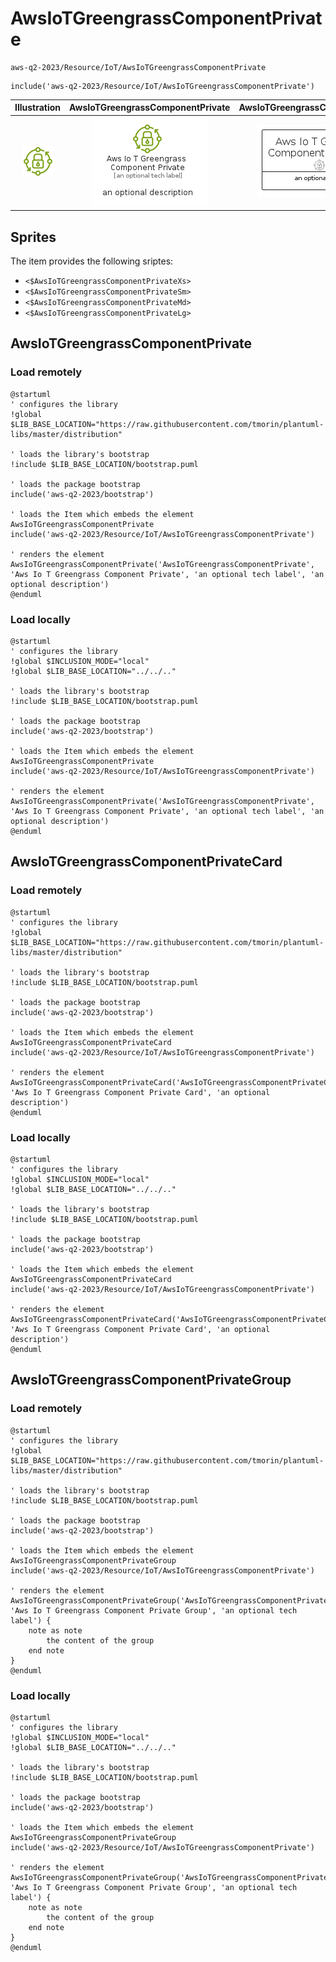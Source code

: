 # AwsIoTGreengrassComponentPrivate


```text
aws-q2-2023/Resource/IoT/AwsIoTGreengrassComponentPrivate
```

```text
include('aws-q2-2023/Resource/IoT/AwsIoTGreengrassComponentPrivate')
```



| Illustration | AwsIoTGreengrassComponentPrivate | AwsIoTGreengrassComponentPrivateCard | AwsIoTGreengrassComponentPrivateGroup |
| :---: | :---: | :---: | :---: |
| ![illustration for Illustration](../../../aws-q2-2023/Resource/IoT/AwsIoTGreengrassComponentPrivate.png) | ![illustration for AwsIoTGreengrassComponentPrivate](../../../aws-q2-2023/Resource/IoT/AwsIoTGreengrassComponentPrivate.Local.png) | ![illustration for AwsIoTGreengrassComponentPrivateCard](../../../aws-q2-2023/Resource/IoT/AwsIoTGreengrassComponentPrivateCard.Local.png) | ![illustration for AwsIoTGreengrassComponentPrivateGroup](../../../aws-q2-2023/Resource/IoT/AwsIoTGreengrassComponentPrivateGroup.Local.png) |



## Sprites
The item provides the following sriptes:

- `<$AwsIoTGreengrassComponentPrivateXs>`
- `<$AwsIoTGreengrassComponentPrivateSm>`
- `<$AwsIoTGreengrassComponentPrivateMd>`
- `<$AwsIoTGreengrassComponentPrivateLg>`





## AwsIoTGreengrassComponentPrivate

### Load remotely
```plantuml
@startuml
' configures the library
!global $LIB_BASE_LOCATION="https://raw.githubusercontent.com/tmorin/plantuml-libs/master/distribution"

' loads the library's bootstrap
!include $LIB_BASE_LOCATION/bootstrap.puml

' loads the package bootstrap
include('aws-q2-2023/bootstrap')

' loads the Item which embeds the element AwsIoTGreengrassComponentPrivate
include('aws-q2-2023/Resource/IoT/AwsIoTGreengrassComponentPrivate')

' renders the element
AwsIoTGreengrassComponentPrivate('AwsIoTGreengrassComponentPrivate', 'Aws Io T Greengrass Component Private', 'an optional tech label', 'an optional description')
@enduml
```

### Load locally
```plantuml
@startuml
' configures the library
!global $INCLUSION_MODE="local"
!global $LIB_BASE_LOCATION="../../.."

' loads the library's bootstrap
!include $LIB_BASE_LOCATION/bootstrap.puml

' loads the package bootstrap
include('aws-q2-2023/bootstrap')

' loads the Item which embeds the element AwsIoTGreengrassComponentPrivate
include('aws-q2-2023/Resource/IoT/AwsIoTGreengrassComponentPrivate')

' renders the element
AwsIoTGreengrassComponentPrivate('AwsIoTGreengrassComponentPrivate', 'Aws Io T Greengrass Component Private', 'an optional tech label', 'an optional description')
@enduml
```

## AwsIoTGreengrassComponentPrivateCard

### Load remotely
```plantuml
@startuml
' configures the library
!global $LIB_BASE_LOCATION="https://raw.githubusercontent.com/tmorin/plantuml-libs/master/distribution"

' loads the library's bootstrap
!include $LIB_BASE_LOCATION/bootstrap.puml

' loads the package bootstrap
include('aws-q2-2023/bootstrap')

' loads the Item which embeds the element AwsIoTGreengrassComponentPrivateCard
include('aws-q2-2023/Resource/IoT/AwsIoTGreengrassComponentPrivate')

' renders the element
AwsIoTGreengrassComponentPrivateCard('AwsIoTGreengrassComponentPrivateCard', 'Aws Io T Greengrass Component Private Card', 'an optional description')
@enduml
```

### Load locally
```plantuml
@startuml
' configures the library
!global $INCLUSION_MODE="local"
!global $LIB_BASE_LOCATION="../../.."

' loads the library's bootstrap
!include $LIB_BASE_LOCATION/bootstrap.puml

' loads the package bootstrap
include('aws-q2-2023/bootstrap')

' loads the Item which embeds the element AwsIoTGreengrassComponentPrivateCard
include('aws-q2-2023/Resource/IoT/AwsIoTGreengrassComponentPrivate')

' renders the element
AwsIoTGreengrassComponentPrivateCard('AwsIoTGreengrassComponentPrivateCard', 'Aws Io T Greengrass Component Private Card', 'an optional description')
@enduml
```

## AwsIoTGreengrassComponentPrivateGroup

### Load remotely
```plantuml
@startuml
' configures the library
!global $LIB_BASE_LOCATION="https://raw.githubusercontent.com/tmorin/plantuml-libs/master/distribution"

' loads the library's bootstrap
!include $LIB_BASE_LOCATION/bootstrap.puml

' loads the package bootstrap
include('aws-q2-2023/bootstrap')

' loads the Item which embeds the element AwsIoTGreengrassComponentPrivateGroup
include('aws-q2-2023/Resource/IoT/AwsIoTGreengrassComponentPrivate')

' renders the element
AwsIoTGreengrassComponentPrivateGroup('AwsIoTGreengrassComponentPrivateGroup', 'Aws Io T Greengrass Component Private Group', 'an optional tech label') {
    note as note
        the content of the group
    end note
}
@enduml
```

### Load locally
```plantuml
@startuml
' configures the library
!global $INCLUSION_MODE="local"
!global $LIB_BASE_LOCATION="../../.."

' loads the library's bootstrap
!include $LIB_BASE_LOCATION/bootstrap.puml

' loads the package bootstrap
include('aws-q2-2023/bootstrap')

' loads the Item which embeds the element AwsIoTGreengrassComponentPrivateGroup
include('aws-q2-2023/Resource/IoT/AwsIoTGreengrassComponentPrivate')

' renders the element
AwsIoTGreengrassComponentPrivateGroup('AwsIoTGreengrassComponentPrivateGroup', 'Aws Io T Greengrass Component Private Group', 'an optional tech label') {
    note as note
        the content of the group
    end note
}
@enduml
```

